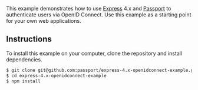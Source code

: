This example demonstrates how to use [Express](http://expressjs.com/) 4.x and
[Passport](http://passportjs.org/) to authenticate users via OpenID Connect.
Use this example as a starting point for your own web applications.

## Instructions

To install this example on your computer, clone the repository and install
dependencies.

```bash
$ git clone git@github.com:passport/express-4.x-openidconnect-example.git
$ cd express-4.x-openidconnect-example
$ npm install
```
